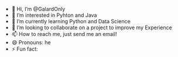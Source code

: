 - 👋 Hi, I’m @GalardOnly
- 👀 I’m interested in Pyhton and Java
- 🌱 I’m currently learning Python and Data Science
- 💞️ I’m looking to collaborate on a project to improve my Experience
- 📫 How to reach me, just send me an email!
- 😄 Pronouns: he
- ⚡ Fun fact: 

<!---
GalardOnly/GalardOnly is a ✨ special ✨ repository because its `README.md` (this file) appears on your GitHub profile.
You can click the Preview link to take a look at your changes.
--->
